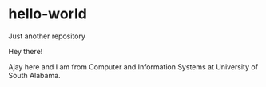 # hello-world
Just another repository 

Hey there!

Ajay here and I am from Computer and Information Systems 
at University of South Alabama.
